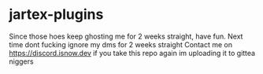 ﻿# jartex-plugins
Since those hoes keep ghosting me for 2 weeks straight, have fun.
Next time dont fucking ignore my dms for 2 weeks straight
Contact me on https://discord.isnow.dev if you take this repo again im uploading it to gittea niggers
